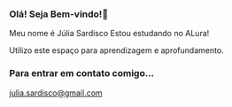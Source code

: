 ### Olá! Seja Bem-vindo!👋

Meu nome é Júlia Sardisco
Estou estudando no ALura!

Utilizo este espaço para aprendizagem e aprofundamento.

### Para entrar em contato comigo...

julia.sardisco@gmail.com
